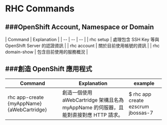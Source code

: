 # RHC Commands

###OpenShift Account, Namespace or Domain
---

| Command | Explanation |
| -- | -- | -- |
| rhc setup | 處理包含 SSH Key 等與 OpenShift Server 的認證資訊 |
| rhc account | 關於目前使用帳號的資訊 |
| rhc domain-show | 包含目前使用的服務概況 |

###創造 OpenShift 應用程式
---

| Command | Explanation | example |
| -- | -- | -- |
| rhc app-create {myAppName} {aWebCartridge} | 創造一個使用 aWebCartridge 架構且名為 myAppName 的伺服器，且能對直接對應 HTTP 請求。 | $ rhc app create ezscrum jbossas-7 |